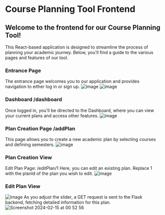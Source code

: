 
# Course Planning Tool Frontend
## Welcome to the frontend for our Course Planning Tool! 
 This React-based application is designed to streamline the process of planning your academic journey. Below, you'll find a guide to the various pages and features of our tool.

### Entrance Page
The entrance page welcomes you to our application and provides navigation to either log in or sign up.
![image](https://github.com/myfeng10/PlannerX-www/assets/116971980/3cba876c-1fcf-4eef-8eec-0078ae576fb3)
![image](https://github.com/myfeng10/PlannerX-www/assets/116971980/2d95bbb3-6036-4432-a197-1d65a37aec87)

### Dashboard /dashboard
Once logged in, you'll be directed to the Dashboard, where you can view your current plans and access other features.
![image](https://github.com/myfeng10/PlannerX-www/assets/116971980/6ef70dc3-4e72-4c51-bdb0-12cc740a03e6)

### Plan Creation Page /addPlan
This page allows you to create a new academic plan by selecting courses and defining semesters.
![image](https://github.com/myfeng10/PlannerX-www/assets/116971980/6ef70dc3-4e72-4c51-bdb0-12cc740a03e6)

### Plan Creation View
Edit Plan Page: /editPlan/1
Here, you can edit an existing plan. Replace 1 with the planId of the plan you wish to edit.
![image](https://github.com/myfeng10/PlannerX-www/assets/116971980/36f9e7ac-a398-41e9-ba8c-56423e4e91a8)

### Edit Plan View
![image](https://github.com/myfeng10/PlannerX-www/assets/116971980/0ecc7d3b-0af4-4008-8142-7affc5f7475b)
As you adjust the slider, a GET request is sent to the Flask backend, fetching detailed information for this plan.
![Screenshot 2024-02-15 at 00 52 56](https://github.com/myfeng10/PlannerX-www/assets/116971980/a8496254-a447-4deb-9efc-7ea743419806)
